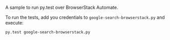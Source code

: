 A sample to run py.test over BrowserStack Automate.

To run the tests, add you credentials to `google-search-browserstack.py` and execute:

```
py.test google-search-browserstack.py
```
